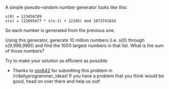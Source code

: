 A simple pseudo-random number generator looks like this: 

    s(0) = 123456789
    s(n) = (22695477 * s(n-1) + 12345) mod 1073741824
    
So each number is generated from the previous one.

Using this generator, generate 10 million numbers (i.e. s(0) through s(9,999,999)) and find the 1000 largest numbers in that list. What is the sum of those numbers?

Try to  make your solution as efficient as possible. 

* Thanks to [sim642](http://www.reddit.com/user/sim642) for submitting this problem in /r/dailyprogrammer_ideas! If you have a problem that you think would be good, head on over there and help us out!